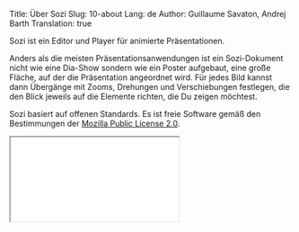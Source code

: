 Title: Über Sozi
Slug: 10-about
Lang: de
Author: Guillaume Savaton, Andrej Barth
Translation: true

Sozi ist ein Editor und Player für animierte Präsentationen.

Anders als die meisten Präsentationsanwendungen ist ein Sozi-Dokument nicht wie eine Dia-Show sondern wie ein Poster aufgebaut, eine große Fläche, auf der die Präsentation angeordnet wird. Für jedes Bild kannst dann Übergänge mit Zooms, Drehungen und Verschiebungen festlegen, die den Blick jeweils auf die Elemente richten, die Du zeigen möchtest.

Sozi basiert auf offenen Standards.
Es ist freie Software gemäß den Bestimmungen der
[Mozilla Public License 2.0](http://www.mozilla.org/MPL/2.0/).

<iframe class="sozi" src="|filename|/images/this-is-not-a-slideshow.fast.svg">
</iframe>

